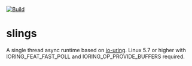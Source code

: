 [![Build](https://github.com/cssivision/slings/workflows/build/badge.svg)](
https://github.com/cssivision/slings/actions)

# slings
A single thread async runtime based on [io-uring](https://kernel.dk/io_uring.pdf). Linux 5.7 or higher with IORING_FEAT_FAST_POLL and IORING_OP_PROVIDE_BUFFERS required.
